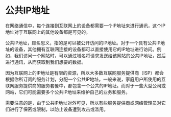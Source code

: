 # 公共IP地址

在网络通信中，每个连接到互联网上的设备都需要一个IP地址来进行通讯，这个IP地址对于互联网上的其他设备都是可见的。

公共IP地址，顾名思义，指的是可以被公开访问的IP地址。对于一个具有公共IP地址的设备，其他拥有互联网连接的设备都可以直接使用它的IP地址进行访问。例如，我们访问一个网站时，可以通过域名将请求发送给该网站的公共IP地址，然后进行通讯，从而获取到我们想要的数据。

因为互联网上的IP地址是有限的资源，所以大多数互联网服务提供商（ISP）都会根据你所订阅的服务计划，分配一个公共IP地址。一般来说，家庭用户所使用的互联网服务提供商的服务套餐中，都包含一个公共的IP地址。而对于一些大型公司或网站，它们可能需要多个公共IP地址来维护自己的业务和服务。

需要注意的是，由于公共IP地址对外可见，所以有些服务提供商或网络管理员对它们进行了保密或限制，以防止设备遭到攻击或滥用。
